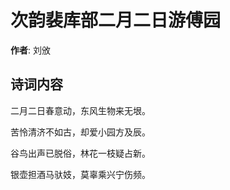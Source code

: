 # 次韵裴库部二月二日游傅园

**作者**: 刘攽

## 诗词内容

二月二日春意动，东风生物来无垠。

苦怜清济不如古，却爱小园方及辰。

谷鸟出声已脱俗，林花一枝疑占新。

银壶担酒马驮妓，莫辜乘兴宁伤频。

